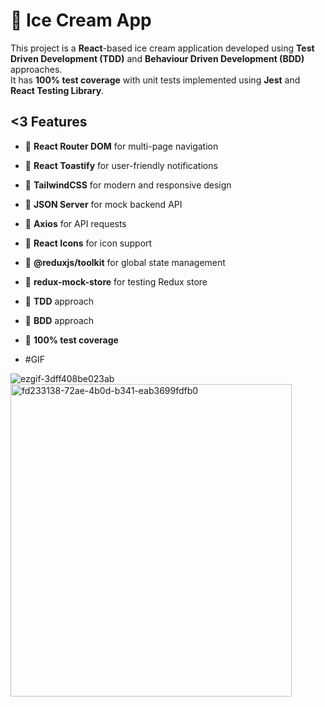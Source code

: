 # 🍦 Ice Cream App

This project is a **React**-based ice cream application developed using **Test Driven Development (TDD)** and **Behaviour Driven Development (BDD)** approaches.  
It has **100% test coverage** with unit tests implemented using **Jest** and **React Testing Library**.

## <3 Features

- 🍦 **React Router DOM** for multi-page navigation  
- 🍦 **React Toastify** for user-friendly notifications  
- 🍦 **TailwindCSS** for modern and responsive design  
- 🍦 **JSON Server** for mock backend API  
- 🍦 **Axios** for API requests  
- 🍦 **React Icons** for icon support  
- 🍦 **@reduxjs/toolkit** for global state management  
- 🍦 **redux-mock-store** for testing Redux store  
- 🍦 **TDD** approach  
- 🍦 **BDD** approach  
- 🍦 **100% test coverage**

- #GIF

![ezgif-3dff408be023ab](https://github.com/user-attachments/assets/51565508-6883-4475-922e-aff89263db3f)
<img width="450" height="500" alt="fd233138-72ae-4b0d-b341-eab3699fdfb0" src="https://github.com/user-attachments/assets/3d25e132-8b6b-4f7c-b6b8-f65253e6ad4f" />



